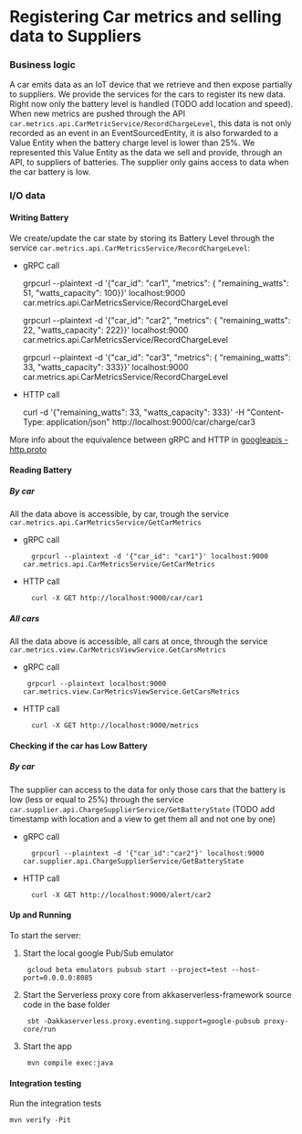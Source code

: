 # Registering Car metrics and selling data to Suppliers

### Business logic
A car emits data as an IoT device that we retrieve and then expose partially to suppliers. We provide the services for the cars to register its new data. Right now only the battery level is handled (TODO add location and speed). 
When new metrics are pushed through the API `car.metrics.api.CarMetricService/RecordChargeLevel`, this data is not only recorded as an event in an EventSourcedEntity, it is also forwarded to a Value Entity when the battery charge level is lower than 25%. We represented this Value Entity as the data we sell and provide, through an API, to suppliers of batteries. The supplier only gains access to data when the car battery is low.   

### I/O data

#### Writing Battery
We create/update the car state by storing its Battery Level through the service `car.metrics.api.CarMetricsService/RecordChargeLevel`:

- gRPC call

    grpcurl --plaintext -d '{"car_id": "car1", "metrics": { "remaining_watts": 51, "watts_capacity": 100}}' localhost:9000 car.metrics.api.CarMetricsService/RecordChargeLevel
    
    grpcurl --plaintext -d '{"car_id": "car2", "metrics": { "remaining_watts": 22, "watts_capacity": 222}}' localhost:9000 car.metrics.api.CarMetricsService/RecordChargeLevel

    grpcurl --plaintext -d '{"car_id": "car3", "metrics": { "remaining_watts": 33, "watts_capacity": 333}}' localhost:9000 car.metrics.api.CarMetricsService/RecordChargeLevel
   
- HTTP call

    curl -d '{"remaining_watts": 33, "watts_capacity": 333}' -H "Content-Type: application/json"  http://localhost:9000/car/charge/car3 

More info about the equivalence between gRPC and HTTP in [googleapis - http.proto](https://github.com/googleapis/googleapis/blob/master/google/api/http.proto) 

#### Reading Battery
##### By car
All the data above is accessible, by car, trough the service `car.metrics.api.CarMetricsService/GetCarMetrics` 

- gRPC call

        grpcurl --plaintext -d '{"car_id": "car1"}' localhost:9000 car.metrics.api.CarMetricsService/GetCarMetrics

- HTTP call

        curl -X GET http://localhost:9000/car/car1
    
##### All cars

All the data above is accessible, all cars at once, through the service `car.metrics.view.CarMetricsViewService.GetCarsMetrics`
 - gRPC call

        grpcurl --plaintext localhost:9000 car.metrics.view.CarMetricsViewService.GetCarsMetrics
        
- HTTP call

        curl -X GET http://localhost:9000/metrics
        
#### Checking if the car has Low Battery 
##### By car
The supplier can access to the data for only those cars that the battery is low (less or equal to 25%) through the service `car.supplier.api.ChargeSupplierService/GetBatteryState` (TODO add timestamp with location and a view to get them all and not one by one)

- gRPC call
        
        grpcurl --plaintext -d '{"car_id":"car2"}' localhost:9000 car.supplier.api.ChargeSupplierService/GetBatteryState

- HTTP call
        
        curl -X GET http://localhost:9000/alert/car2
        

#### Up and Running        
To start the server:

1. Start the local google Pub/Sub emulator

        gcloud beta emulators pubsub start --project=test --host-port=0.0.0.0:8085

2. Start the Serverless proxy core from akkaserverless-framework source code in the base folder

        sbt -Dakkaserverless.proxy.eventing.support=google-pubsub proxy-core/run
        
3. Start the app

        mvn compile exec:java



#### Integration testing 

Run the integration tests
```
mvn verify -Pit
